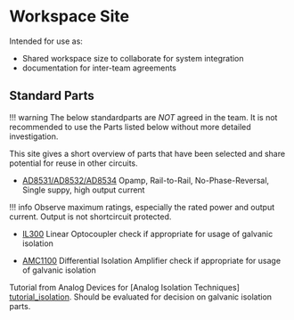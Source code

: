# Workspace Site

Intended for use as:
  - Shared workspace size to collaborate for system integration
  - documentation for inter-team agreements

## Standard Parts

!!! warning
    The below standardparts are *NOT* agreed in the team. It is not recommended
    to use the Parts listed below without more detailed investigation.

This site gives a short overview of parts that have been selected and share
potential for reuse in other circuits.

- [AD8531/AD8532/AD8534][AD8531]
  Opamp, Rail-to-Rail, No-Phase-Reversal, Single suppy, high output current

!!! info
    Observe maximum ratings, especially the rated power and output current.
    Output is not shortcircuit protected.

- [IL300][IL300]
  Linear Optocoupler
  check if appropriate for usage of galvanic isolation

- [AMC1100][AMC1100]
  Differential Isolation Amplifier
  check if appropriate for usage of galvanic isolation

Tutorial from Analog Devices for [Analog Isolation Techniques]
[tutorial_isolation]. Should be evaluated for decision on galvanic isolation
parts.

[AD8531]: https://www.analog.com/media/en/technical-documentation/data-sheets/ad8531_8532_8534.pdf
[IL300]: https://www.mouser.com/datasheet/2/427/il300-67299.pdf
[AMC1100]: https://www.ti.com/lit/ds/symlink/amc1100.pdf?ts=1708934315934
[tutorial_isolation]: https://www.analog.com/media/en/training-seminars/tutorials/mt-071.pdf
